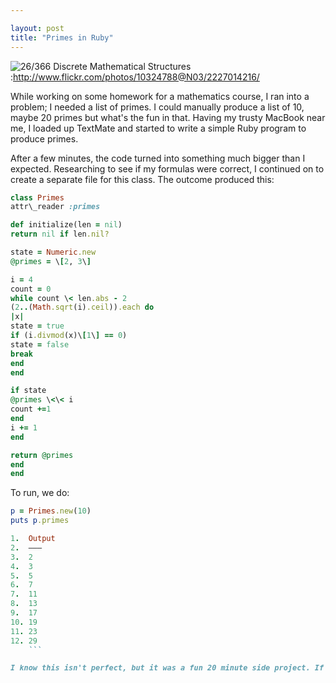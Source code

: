 ```yaml
---

layout: post
title: "Primes in Ruby"
---
```


![26/366 Discrete Mathematical Structures](http://tech.karbassi.com/images/posts/2008-09-10/discrete.jpg "26/366 Discrete Mathematical Structures"):http://www.flickr.com/photos/10324788@N03/2227014216/

While working on some homework for a mathematics course, I ran into a problem; I needed a list of primes. I could manually produce a list of 10, maybe 20 primes but what's the fun in that. Having my trusty MacBook near me, I loaded up TextMate and started to write a simple Ruby program to produce primes.

After a few minutes, the code turned into something much bigger than I expected. Researching to see if my formulas were correct, I continued on to create a separate file for this class. The outcome produced this:

```ruby
class Primes
attr\_reader :primes

def initialize(len = nil)
return nil if len.nil?

state = Numeric.new
@primes = \[2, 3\]

i = 4
count = 0
while count \< len.abs - 2
(2..(Math.sqrt(i).ceil)).each do
|x|
state = true
if (i.divmod(x)\[1\] == 0)
state = false
break
end
end

if state
@primes \<\< i
count +=1
end
i += 1
end

return @primes
end
end
```

To run, we do:

```ruby
p = Primes.new(10)
puts p.primes

1.  Output
2.  ———
3.  2
4.  3
5.  5
6.  7
7.  11
8.  13
9.  17
10. 19
11. 23
12. 29
    ```

I know this isn't perfect, but it was a fun 20 minute side project. If you want to improve on it, just head over to my [gist](http://gist.github.com/10159) "Ruby class to return primes".
